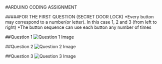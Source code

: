 #ARDUINO CODING ASSIGNMENT

#####FOR THE FIRST QUESTION (SECRET DOOR LOCK)
*Every button may correspond to a number(or letter). In this case 1, 2 and 3 (from left to right)
*The button sequence can use each button any number of times

##Question 1
![Question 1 Image](https://i.ibb.co/dJq6R25/ASSIGNMENT-CODING2-2.jpg)

##Question 2
![Question 2 Image](https://i.ibb.co/dJq6R25/ASSIGNMENT-CODING2-3.jpg)

##Question 3
![Question 3 Image](https://i.ibb.co/dJq6R25/ASSIGNMENT-CODING2-4.jpg)